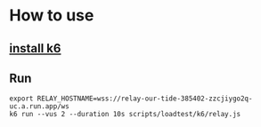 # How to use

## [install k6](https://k6.io/docs/get-started/installation/)

## Run
```shell
export RELAY_HOSTNAME=wss://relay-our-tide-385402-zzcjiygo2q-uc.a.run.app/ws
k6 run --vus 2 --duration 10s scripts/loadtest/k6/relay.js
```
